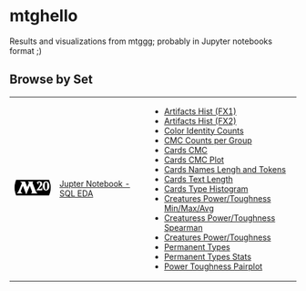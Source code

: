# mtghello
Results and visualizations from mtggg; probably in Jupyter notebooks format ;)

## Browse by Set

<table>
    <tr>
        <td><img src="assets/mtg/m20.png" width="100"/></td>
        <td>
            <a href="artifacts/SQL-EDA_M20.ipynb">Jupter Notebook - SQL EDA</a>
        </td>
        <td>
            <ul>
                <li><a href="artifacts/M20/cards_artifacts_hist_fx1.png">Artifacts Hist (FX1)</a></li>
                <li><a href="artifacts/M20/cards_artifacts_hist_fx2.png">Artifacts Hist (FX2)</a></li>
                <li><a href="artifacts/M20/cards_ci_type_counts.md">Color Identity Counts</a></li>
                <li><a href="artifacts/M20/cards_cmc_groups_count.md">CMC Counts per Group</a></li>
                <li><a href="artifacts/M20/cards_cmc.md">Cards CMC</a></li>
                <li><a href="artifacts/M20/cards_cmc_plot.png">Cards CMC Plot</a></li>
                <li><a href="artifacts/M20/cards_names_length_and_tokens.md">Cards Names Lengh and Tokens</a></li>
                <li><a href="artifacts/M20/cards_text_length.md">Cards Text Length</a></li>
                <li><a href="artifacts/M20/cards_types_hist.png">Cards Type Histogram</a></li>
                <li><a href="artifacts/M20/creatures_power_toughness_agg_min_max_avg.md">Creatures Power/Toughness Min/Max/Avg</a></li>
                <li><a href="artifacts/M20/creatures_power_toughness_correlation_spearman.md">Creaturess Power/Toughness Spearman</a></li>
                <li><a href="artifacts/M20/creatures_power_toughness.md">Creatures Power/Toughness</a></li>
                <li><a href="artifacts/M20/perma_types.md">Permanent Types</a></li>
                <li><a href="artifacts/M20/perma_types_stats.md">Permanent Types Stats</a></li>
                <li><a href="artifacts/M20/power_toughness_pairplot.png">Power Toughness Pairplot</a></li>
            </ul>
        </td>
    </tr>
</table>
